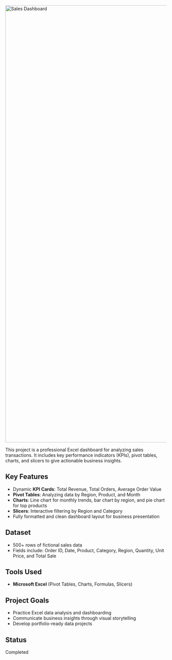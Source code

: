 <img width="1363" alt="Sales Dashboard" src="https://github.com/user-attachments/assets/a75cab84-fcc1-4ea4-91fb-2a3b84d61028" />

This project is a professional Excel dashboard for analyzing sales transactions. It includes key performance indicators (KPIs), pivot tables, charts, and slicers to give actionable business insights.

## Key Features

- Dynamic **KPI Cards**: Total Revenue, Total Orders, Average Order Value  
- **Pivot Tables**: Analyzing data by Region, Product, and Month  
- **Charts**: Line chart for monthly trends, bar chart by region, and pie chart for top products  
- **Slicers**: Interactive filtering by Region and Category  
- Fully formatted and clean dashboard layout for business presentation

## Dataset

- 500+ rows of fictional sales data
- Fields include: Order ID, Date, Product, Category, Region, Quantity, Unit Price, and Total Sale

## Tools Used

- **Microsoft Excel** (Pivot Tables, Charts, Formulas, Slicers)

## Project Goals

- Practice Excel data analysis and dashboarding
- Communicate business insights through visual storytelling
- Develop portfolio-ready data projects

## Status

Completed
